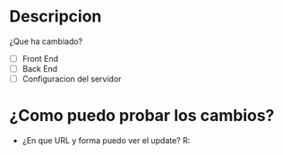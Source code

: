 # Descripcion
¿Que ha cambiado?

- [ ] Front End
- [ ] Back End
- [ ] Configuracion del servidor

# ¿Como puedo probar los cambios?
- ¿En que URL y forma puedo ver el update?
R: 
